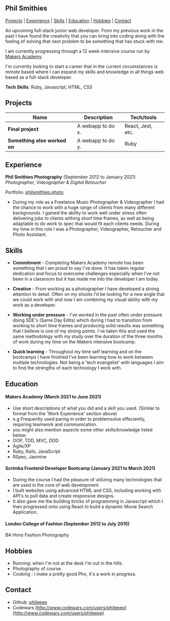 ## Phil Smithies

[Projects](#projects) | [Experience](#experience) | [Skills](#skills) | [Education](#education) | [Hobbies](#hobbies) | [Contact](#contact)

An upcoming full-stack junior web developer.  From my previous work in the past I have found the creativity that you can bring into coding along with the feeling of solving that next problem to be something that has stuck with me. 

I am currently progressing through a 12 week intensive course run by [Makers Academy](https://github.com/makersacademy). 

I'm currently looking to start a career that in the current circumstances is remote based where I can expand my skills and knowledge in all things web based as a full-stack developer. 

**Tech Skills**: Ruby, Javascript, HTML, CSS

## Projects

| Name                         | Description       | Tech/tools        |
| ---------------------------- | ----------------- | ----------------- |
| **Final project**            | A webapp to do x. | React, Jest, etc. |
| **Something else worked on** | A webapp to do y. | Ruby              |

## Experience

**Phil Smithies Photography** (September 2012 to January 2021)  
_Photographer, Videographer & Digital Retoucher_

Portfolio: [philsmithies.photo](http://www.philsmithies.photo)

- During my role as a Freelance Music Photographer & Videographer I had the chance to work with a huge range of clients from many different backgrounds. I gained the ability to work well under stress often delivering jobs to clients withing short time frames, as well as being adaptable to do work to spec that would fit each clients needs. During my time in this role I was a Photographer, Videographer, Retoucher and Photo Assistant. 

## Skills

- **Commitment** - Completing Makers Academy remote has been something that I am proud to say I've done. It has taken regular dedication and focus to overcome challenges especially when I've not been in a classroom but it has made me into the developer I am today.

- **Creative** - From working as a photographer I have developed a strong attention to detail. Often on my shoots I'd be looking for a new angle that we could work with and now I am combining my visual ability with my work as a developer. 

- **Working under pressure** - I've worked in the past often under pressure doing SDE's (Same Day Edits) which during I had to transition from working to short time frames and producing solid results was something that I believe is one of my strong points. I've taken this and used the same methodology with my study over the duration of the three months of work during my time on the Makers intensive bootcamp. 

- **Quick learning** - Throughout my time self learning and on the bootcamps I have finished I've been learning how to work between multiple technologies. Not being a 'tech evangelist' with languages I aim to  find the strengths of each technology I work with.

## Education

#### Makers Academy (March 2021 to June 2021)
- Use short descriptions of what you did and a skill you used. (Similar to format from the 'Work Experience' section above)
- e.g Frequently used paring in order to problemsolve effeciently, requiring teamwork and communication.
- you might also mention aspects some other skills/knowledge listed below: 
- OOP, TDD, MVC, DDD
- Agile/XP
- Ruby, Rails, JavaScript
- RSpec, Jasmine

#### Scrimba Frontend Developer Bootcamp (January 2021 to March 2021)
- During the course I had the pleasure of utilizing many technologies that are used in the core of web development. 
- I built websites using advanced HTML and CSS, including working with API's to pull data and create responsive designs. 
- It also gave me the building bricks of programming in Javascript which I then progressed onto using React to build a dynamic Movie Search Application. 

#### London College of Fashion (September 2012 to July 2015)

BA Hons Fashion Photography

## Hobbies

- Running: when I'm not at the desk I'm out in the hills. 
- Photography of course. 
- Cooking : I make a pretty good Pho, it's a work in progress. 

## Contact
- Github: [phileeep](https://github.com/phileeep/)
- Codewars [http://www.codewars.com/users/phileeep](http://www.codewars.com/users/phileeep)
